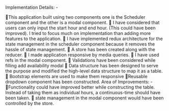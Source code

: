 Implementation Details: -


This application built using two components one is the Scheduler component and the other is a modal component.
 I have considered that users can only input the start hour and end hour. (This could have been improved). I tried to focus much on implementation than adding more features to the application.
 I have implemented redux architecture for the state management in the scheduler component because it removes the hassle of state management.
 A store has been created along with the reducer.
 I made application responsive by media queries.
 I have used refs in the modal component.
 Validations have been considered while filling add availability modal
 Data structure has been designed to serve the purpose and modified the high-level data structure to map it as a table.
 Bootstrap elements are used to make them responsive
Reusable dropdown component has been constructed.
Area of Improvements: -
Functionality could have improved better while constructing the table. Instead of taking them as individual hours, a continuous-time should have been taken.
 state management in the modal component would have been controlled by the store.

